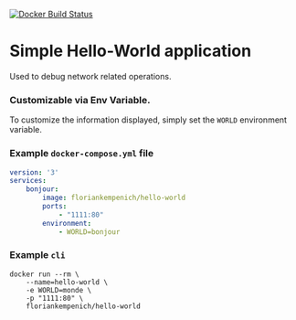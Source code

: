 [![Docker Build Status](https://img.shields.io/docker/build/floriankempenich/hello-world.svg)](https://hub.docker.com/r/floriankempenich/hello-world/)

# Simple Hello-World application
Used to debug network related operations.

### Customizable via Env Variable.

To customize the information displayed, simply set the `WORLD` environment variable.

### Example `docker-compose.yml` file

```yaml
version: '3'
services:
    bonjour:
        image: floriankempenich/hello-world
        ports:
            - "1111:80"
        environment:
            - WORLD=bonjour
```

### Example `cli`

```shell
docker run --rm \
    --name=hello-world \
    -e WORLD=monde \
    -p "1111:80" \
    floriankempenich/hello-world
```
